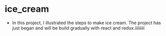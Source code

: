 # ice_cream

- In this project, I illustrated the steps to make ice cream. The project has just began and will be build gradually with react and redux.iiiiiiiii
